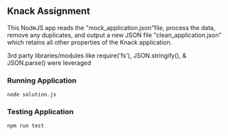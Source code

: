 ## Knack Assignment
This NodeJS app reads the "mock_application.json"file, process the data, remove any duplicates, and output a new JSON file "clean_application.json" which retains all other properties of the Knack application.

3rd party libraries/modules like require('fs'), JSON.stringify(), & JSON.parse() were leveraged

### Running Application
```node solution.js```


### Testing Application
```npm run test```